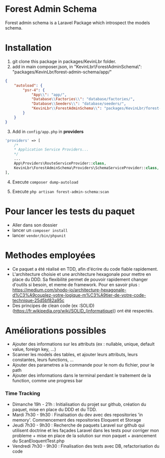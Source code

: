# Forest Admin Schema

Forest admin schema is a Laravel Package which introspect the models schema.

# Installation
1. git clone this package in packages/KevinLbr folder.
2. add in main composer.json, in  "KevinLbr\\ForestAdminSchema\\": "packages/KevinLbr/forest-admin-schema/app/"

```json
{
    "autoload": {
        "psr-4": {
            "App\\": "app/",
            "Database\\Factories\\": "database/factories/",
            "Database\\Seeders\\": "database/seeders/",
            "KevinLbr\\ForestAdminSchema\\": "packages/KevinLbr/forest-admin-schema/src/"
        }
    }
}
```

3. Add in `config/app.php` in **providers**
```php   
'providers' => [
    /*
    * Application Service Providers...
    */
    ...
    App\Providers\RouteServiceProvider::class,
    KevinLbr\ForestAdminSchema\Providers\SchemaServiceProvider::class,
],
```
4. Execute `composer dump-autoload`

5. Execute `php artisan forest-admin-schema:scan`

# Pour lancer les tests du paquet
- Aller dans son dossier
- lancer un `composer install`
- lancer `vendor/bin/phpunit`

# Methodes employées
- Ce paquet a été réalisé en TDD, afin d'écrire du code fiable rapidement.
- L'architecture choisie et une architecture hexagonale pour mettre en place du DDD. Sa flexibilité permet de pouvoir rapidement changer d'outils si besoin, et meme de framework. Pour en savoir plus : https://medium.com/shodo-io/architecture-hexagonale-d%C3%A9couplez-votre-logique-m%C3%A9tier-de-votre-code-technique-25d5bf82a95c
- Des principes de clean code (ex :SOLID) (https://fr.wikipedia.org/wiki/SOLID_(informatique)) ont été respectés.

# Améliorations possibles
- Ajouter des informations sur les attributs (ex : nullable, unique, default value, foreign key, ...)
- Scanner les models des tables, et ajouter leurs attributs, leurs constantes, leurs functions, ...
- Ajouter des parametres a la commande pour le nom du fichier, pour le path
- Ajouter des informations dans le terminal pendant le traitement de la function, comme une progress bar

### Time Tracking
- Dimanche 19h - 21h : Initialisation du projet sur github, création du paquet, mise en place du DDD et du TDD.
- Mardi 7h30 - 9h30 : Finalisation du dev avec des repositories 'in memory'. Commencement des repositories Eloquent et Storage
- Jeudi 7h30 - 9h30 : Recherche de paquets Laravel sur github qui utilisent doctrine et les façades Laravel dans les tests pour corriger mon probleme + mise en place de la solution sur mon paquet + avancement du ScanEloquentTest.php
- Vendredi 7h30 - 9h30 : Finalisation des tests avec DB, refactorisation du code

